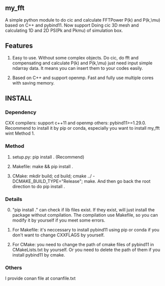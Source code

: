 ## my_fft
A simple python module to do cic and calculate FFTPower P(k) and P(k,\mu) based on C++ and pybind11. Now support Doing cic 3D mesh and calculating 1D and 2D PS(Pk and Pkmu) of simulation box.

## Features 
1. Easy to use. Without some complex objects. Do cic, do fft and compensating and calculate P(k) and P(k,\mu) just need input simple ndarray data. It means you can insert them to your codes easily.

2. Based on C++ and support openmp. Fast and fully use multiple cores with saving memory.

## INSTALL 

### Dependency
CXX compilers: support c++11 and openmp 
others: pybind11>=1.29.0. Recommend to install it by pip or conda, especially you want to install my_fft wint Method 1.

### Method 
1. setup.py: pip install . (Recommend)

2. Makefile: make && pip install .

3. CMake: mkdir build; cd build; cmake ../ -DCMAKE_BUILD_TYPE="Release"; make. And then go back the root direction to do pip install .

### Details 
0. "pip install ." can check if lib files exist. If they exist, will just install the package without compilation. The compilation use Makefile, so you can modify it by yourself if you meet some errors.

1. For Makefile: it's neccessary to install pybind11 using pip or conda if you don't want to change CXXFLAGS by yourself.

2. For CMake: you need to change the path of cmake files of pybind11 in CMakeLists.txt by yourself. Or you need to delete the path of them if you install pybind11 by cmake.

### Others 
I provide conan file at conanfile.txt 